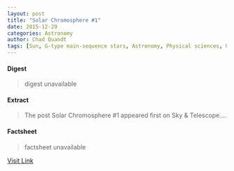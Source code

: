 ```yaml
---
layout: post
title: "Solar Chromosphere #1"
date: 2015-12-29
categories: Astronomy
author: Chad Quandt
tags: [Sun, G-type main-sequence stars, Astronomy, Physical sciences, Outer space, Observational astronomy, Scientific observation, Stellar astronomy, Solar System, Bodies of the Solar System, Space science, Optics, Featured]
---
```



#### Digest
>digest unavailable

#### Extract
>The post Solar Chromosphere #1 appeared first on Sky &amp; Telescope....

#### Factsheet
>factsheet unavailable

[Visit Link](http://www.skyandtelescope.com/online-gallery/solar-chromosphere-1/)


